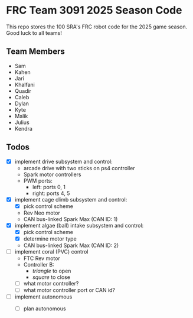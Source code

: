 # FRC Team 3091 2025 Season Code

This repo stores the 100 SRA's FRC robot code for the 2025 game season. Good luck to all teams!

## Team Members
- Sam
- Kahen
- Jari
- Khalfani
- Quadir
- Caleb
- Dylan
- Kyte
- Malik
- Julius
- Kendra

## Todos
- [x] implement drive subsystem and control:
    - arcade drive with two sticks on ps4 controller
    - Spark motor controllers
    - PWM ports:
        - left: ports 0, 1
        - right: ports 4, 5
- [x] implement cage climb subsystem and control:
    - [x] pick control scheme
    - Rev Neo motor 
    - CAN bus-linked Spark Max (CAN ID: 1)
- [x] implement algae (ball) intake subsystem and control:
    - [x] pick control scheme
    - [x] determine motor type
    - CAN bus-linked Spark Max (CAN ID: 2)
- [ ] implement coral (PVC) control
    - FTC Rev motor
    - Controller B:
        - *triangle* to open
        - *square* to close
    - [ ] what motor controller?
    - [ ] what motor controller port or CAN id?
- [ ] implement autonomous
    - [ ] plan autonomous

